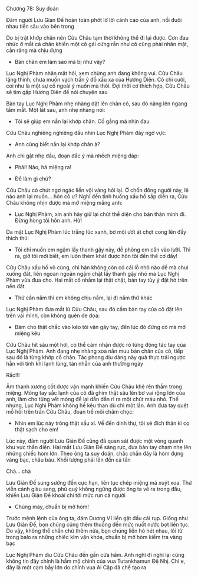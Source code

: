 




Chương 78: Suy đoán

Đám người Lưu Giản Đế hoàn toàn phớt lờ lời cảnh cáo của anh, nối đuôi nhau tiến sâu vào bên trong

Do bị trật khớp chân nên Cửu Châu tạm thời không thể đi lại được. Cơn đau nhức ở mắt cá chân khiến một cô gái cứng rắn như cô cũng phải nhăn mặt, cắn răng mà chịu đựng

- Bàn chân em làm sao mà bị như vậy?

Lục Nghị Phàm nhăn mặt hỏi, xem chừng anh đang không vui. Cửu Châu lặng thinh, chưa muốn vạch trần ý đồ xấu xa của Hương Diên. Cô chỉ cười, coi như là một sự cố ngoài ý muốn mà thôi. Đợi thời cơ thích hợp, Cửu Châu sẽ tìm gặp Hương Diên để nói chuyện sau

Bàn tay Lục Nghị Phàm nhẹ nhàng đặt lên chân cô, sau đó nâng lên ngang tầm mắt. Một lát sau, anh nhẹ nhàng nói:

- Tôi sẽ giúp em nắn lại khớp chân. Cố gắng mà nhịn đau

Cửu Châu nghiêng nghiêng đầu nhìn Lục Nghị Phàm đầy ngờ vực:

- Anh cũng biết nắn lại khớp chân à?

Anh chỉ gật nhẹ đầu, đoạn đắc ý mà nhếch miệng đáp:

- Phải! Nào, há miệng ra!

- Để làm gì chứ?

Cửu Châu có chút ngơ ngác liền vội vàng hỏi lại. Ở chốn đông người này, lẽ nào anh lại muốn... hôn cô ư? Nghĩ đến tình huống xấu hổ sắp diễn ra, Cửu Châu không nhịn được mà mở miệng mắng anh:

- Lục Nghị Phàm, xin anh hãy giữ lại chút thể diện cho bản thân mình đi. Đừng hòng tôi hôn anh. Hừ!

Da mặt Lục Nghị Phàm lúc trắng lúc xanh, bờ môi ướt át chợt cong lên đầy thích thú:

- Tôi chỉ muốn em ngậm lấy thanh gậy này, đề phòng em cắn vào lưỡi. Thì ra, giờ tôi mới biết, em luôn thèm khát được hôn tôi đến thế cơ đấy!

Cửu Châu xấu hổ vô cùng, chỉ hận không còn có cái lỗ nhỏ nào để mà chui xuống đất, liền ngoan ngoãn ngậm chặt lấy thanh gậy nhỏ mà Lục Nghị Phàm vừa đưa cho. Hai mắt cô nhắm lại thật chặt, bàn tay tùy ý đặt hờ trên nền đất

- Thứ cần nắm thì em không chịu nắm, lại đi nắm thứ khác

Lục Nghị Phàm đưa mắt lừ Cửu Châu, sau đó cầm bàn tay của cô đặt lên trên vai mình, còn không quên đe dọa:

- Bám cho thật chắc vào kẻo tôi vặn gãy tay, đến lúc đó đừng có mà mở miệng kêu

Cửu Châu hít sâu một hơi, có thể cảm nhận được rõ từng động tác tay của Lục Nghị Phàm. Anh đang nhẹ nhàng xoa nắn muu bàn chân của cô, tiếp sau đó là từng khớp cổ chân. Tác phong dịu dàng này quả thực trái ngược hẳn với tính khí lạnh lùng, tàn nhẫn của anh thường ngày

Rắc!!!

Âm thanh xương cốt được vặn mạnh khiến Cửu Châu khẽ rên thầm trong miệng. Móng tay sắc lạnh của cô đã ghim thật sâu lên bờ vai rộng lớn của anh, làm cho từng vết móng để lại dần dần rỉ ra một chút máu nhỏ. Thế nhưng, Lục Nghị Phàm không hề kêu than dù chỉ một lần. Anh đưa tay quệt mồ hôi trên trán Cửu Châu, đoạn trề môi châm chọc:

- Nhìn em lúc này trông thật xấu xí. Về đến dinh thự, tôi sẽ đích thân kì cọ thật sạch cho em!

Lúc này, đám người Lưu Giản Đế cũng đã quan sát được một vòng quanh khu vực thần điện. Hai mắt Lưu Giản Đế sáng rực, đưa bàn tay chạm nhẹ lên những chiếc hòm lớn. Theo ông ta suy đoán, chắc chắn đây là hòm đựng vàng bạc, châu báu. Khối lượng phải lên đến cả tấn

Chà... chà

Lưu Giản Đế sung sướng đến cực hạn, liên tục chép miệng mà xuýt xoa. Thứ viễn cảnh giàu sang, phú quý không ngừng được ông ta vẽ ra trong đầu, khiến Lưu Giản Đế khoái chí tới mức run cả người

- Chúng mày, chuẩn bị mở hòm!

Trước mệnh lệnh của ông ta, đám Dương Vĩ liền gật đầu cái rụp. Giống như Lưu Giản Đế, bọn chúng cũng thèm thuồng đến mức nuốt nước bọt liên tục. Do vậy, không thể chần chừ thêm nữa, bọn chúng liền hò hét nhau, lôi từ trong balo ra những chiếc kìm vặn khóa, chuẩn bị mở hòm kiểm tra vàng bạc

Lục Nghị Phàm dìu Cửu Châu đến gần cửa hầm. Anh nghĩ đi nghĩ lại cũng không tin đây chính là hầm mộ chính của vua Tutankhamun Đệ Nhị. Chỉ e, đây là một cạm bẫy lớn do chính vua Ai Cập đã chế tạo ra




